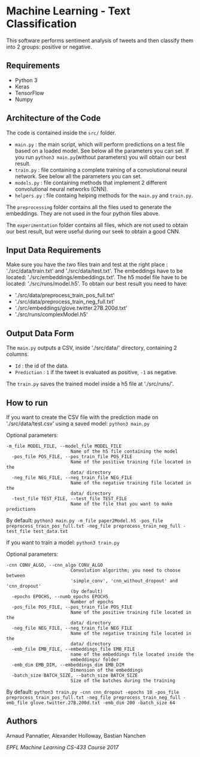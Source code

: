 # Machine Learning - Text Classification

This software performs sentiment analysis of tweets and then classify them into 2 groups: positive or negative.

## Requirements
- Python 3
- Keras
- TensorFlow
- Numpy

## Architecture of the Code
The code is contained inside the `src/` folder.
- `main.py` : the main script, which will perform predictions on a test file based on a loaded model. See below all the parameters you can set. If you run `python3 main.py`(without parameters) you will obtain our best result.
- `train.py` : file containing a complete training of a convolutional neural network. See below all the parameters you can set.
- `models.py` : file containing methods that implement 2 different convolutional neural networks (CNN).
- `helpers.py` : file containg helping methods for the `main.py` and `train.py`.

The `preprocessing` folder contains all the files used to generate the embeddings. They are not used in the four python files above.

The `experimentation` folder contains all files, which are not used to obtain our best result, but were useful during our seek to obtain a good CNN.

## Input Data Requirements
Make sure you have the two files train and test at the right place : './src/data/train.txt' and './src/data/test.txt'.
The embeddings have to be located: './src/embeddings/embeddings.txt'.
The h5 model file have to be located: './src/runs/model.h5'.
To obtain our best result you need to have:
- './src/data/preprocess_train_pos_full.txt'
- './src/data/preprocess_train_neg_full.txt'
- './src/embeddings/glove.twitter.27B.200d.txt'
- './src/runs/complexModel.h5'

## Output Data Form
The `main.py` outputs a CSV, inside './src/data/' directory, containing 2 columns.
- `Id` : the id of the data.
- `Prediction` : `1` if the tweet is evaluated as positive, `-1` as negative.

The `train.py` saves the trained model inside a h5 file at './src/runs/'.

## How to run
If you want to create the CSV file with the prediction made on './src/data/test.csv' using a saved model:
`python3 main.py`

Optional parameters:
```
-m_file MODEL_FILE, --model_file MODEL_FILE
                        Name of the h5 file containing the model
  -pos_file POS_FILE, --pos_train_file POS_FILE
                        Name of the positive training file located in the
                        data/ directory
  -neg_file NEG_FILE, --neg_train_file NEG_FILE
                        Name of the negative training file located in the
                        data/ directory
  -test_file TEST_FILE, --test_file TEST_FILE
                        Name of the file that you want to make predictions
```
By default: `python3 main.py -m_file paper2Model.h5 -pos_file preprocess_train_pos_full.txt -neg_file preprocess_train_neg_full -test_file test_data.txt`

If you want to train a model:
`python3 train.py`

Optional parameters:
```
-cnn CONV_ALGO, --cnn_algo CONV_ALGO
                        Convolution algorithm; you need to choose between
                        'simple_conv', 'cnn_without_dropout' and 'cnn_dropout'
                        (by default)
  -epochs EPOCHS, --numb_epochs EPOCHS
                        Number of epochs
  -pos_file POS_FILE, --pos_train_file POS_FILE
                        Name of the positive training file located in the
                        data/ directory
  -neg_file NEG_FILE, --neg_train_file NEG_FILE
                        Name of the negative training file located in the
                        data/ directory
  -emb_file EMB_FILE, --embeddings_file EMB_FILE
                        name of the embeddings file located inside the
                        embeddings/ folder
  -emb_dim EMB_DIM, --embeddings_dim EMB_DIM
                        Dimension of the embeddings
  -batch_size BATCH_SIZE, --batch_size BATCH_SIZE
                        Size of the batches during the training
```
By default: `python3 train.py -cnn cnn_dropout -epochs 10 -pos_file preprocess_train_pos_full.txt -neg_file preprocess_train_neg_full -emb_file glove.twitter.27B.200d.txt -emb_dim 200 -batch_size 64`

## Authors
Arnaud Pannatier, Alexander Holloway, Bastian Nanchen

_EPFL Machine Learning CS-433 Course 2017_

